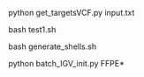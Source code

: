 
python get_targetsVCF.py input.txt

bash test1.sh

bash generate_shells.sh

python batch_IGV_init.py FFPE*
